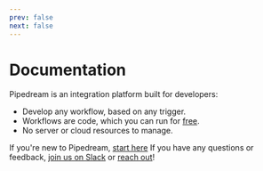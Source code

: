 ```yaml
---
prev: false
next: false
---
```


# Documentation

Pipedream is an integration platform built for developers:

- Develop any workflow, based on any trigger.
- Workflows are code, which you can run for [free](/pricing/).
- No server or cloud resources to manage.

If you're new to Pipedream, [start here](/what-is-pipedream/) If you have any questions or feedback, [join us on Slack](https://pipedream.com/community/) or [reach out](/support/)!
